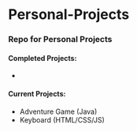 # Personal-Projects

### Repo for Personal Projects

#### Completed Projects:
* 

#### Current Projects:
* Adventure Game (Java)
* Keyboard (HTML/CSS/JS)